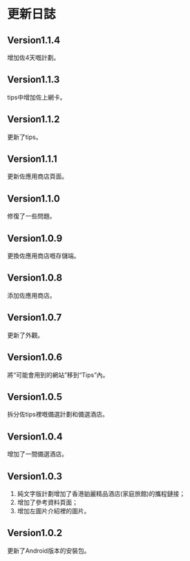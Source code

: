 # 更新日誌
## Version1.1.4
增加佐4天嘅計劃。
## Version1.1.3
tips中增加佐上網卡。
## Version1.1.2
更新了tips。
## Version1.1.1
更新佐應用商店頁面。
## Version1.1.0
修復了一些問題。
## Version1.0.9
更換佐應用商店嘅存儲端。
## Version1.0.8
添加佐應用商店。
## Version1.0.7
更新了外觀。
## Version1.0.6
將“可能會用到的網站”移到“Tips”內。
## Version1.0.5
拆分佐tips裡嘅備選計劃和備選酒店。
## Version1.0.4
增加了一間備選酒店。
## Version1.0.3
1. 純文字版計劃增加了香港鉑麗精品酒店(家庭旅館)的攜程鏈接；
2. 增加了參考資料頁面；
3. 增加左圖片介紹裡的圖片。

## Version1.0.2
更新了Android版本的安裝包。
